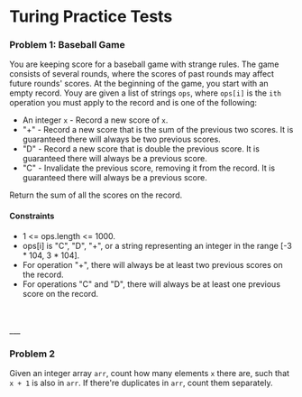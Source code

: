 # Turing Practice Tests

### Problem 1: Baseball Game

You are keeping score for a baseball game with strange rules. The game consists of several rounds, where the scores of past rounds may affect future rounds' scores.
At the beginning of the game, you start with an empty record. Youy are given a list of strings `ops`, where `ops[i]` is the `ith` operation you must apply to the record and is one of the following:
* An integer `x` - Record a new score of `x`.
* "+" - Record a new score that is the sum of the previous two scores. It is guaranteed there will always be two previous scores.
* "D" - Record a new score that is double the previous score. It is guaranteed there will always be a previous score.
* "C" - Invalidate the previous score, removing it from the record. It is guaranteed there will always be a previous score.

Return the sum of all the scores on the record.

#### Constraints
* 1 <= ops.length <= 1000.
* ops[i] is "C", "D", "+", or a string representing an integer in the range [-3 * 104, 3 * 104].
* For operation "+", there will always be at least two previous scores on the record.
* For operations "C" and "D", there will always be at least one previous score on the record.
<br>
<br>
___

<br>

### Problem 2

Given an integer array `arr`, count how many elements `x` there are, such that `x + 1` is also in `arr`.
If there're duplicates in `arr`, count them separately.
 